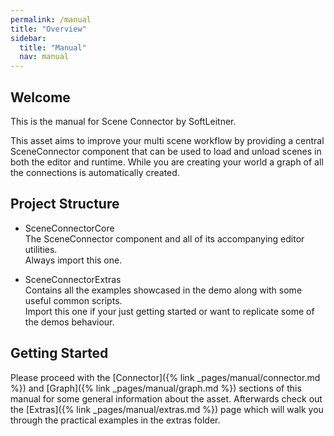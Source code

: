 ```yaml
---
permalink: /manual
title: "Overview"
sidebar:
  title: "Manual"
  nav: manual
---
```


## Welcome

This is the manual for Scene Connector by SoftLeitner.  

This asset aims to improve your multi scene workflow by providing a central SceneConnector component that can be used to load and unload scenes in both the editor and runtime. While you are creating your world a graph of all the connections is automatically created.  


## Project Structure

* SceneConnectorCore  
The SceneConnector component and all of its accompanying editor utilities.  
Always import this one.

* SceneConnectorExtras  
Contains all the examples showcased in the demo along with some useful common scripts.  
Import this one if your just getting started or want to replicate some of the demos behaviour.  

## Getting Started

Please proceed with the [Connector]({% link _pages/manual/connector.md %}) and [Graph]({% link _pages/manual/graph.md %}) sections of this manual for some general information about the asset. Afterwards check out the [Extras]({% link _pages/manual/extras.md %}) page which will walk you through the practical examples in the extras folder.
